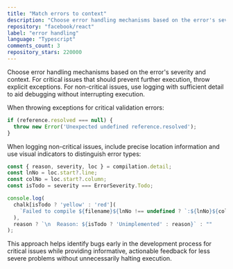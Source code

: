 ```yaml
---
title: "Match errors to context"
description: "Choose error handling mechanisms based on the error's severity and context. For critical issues that should prevent further execution, throw explicit exceptions. For non-critical issues, use logging with sufficient detail to aid debugging without interrupting execution."
repository: "facebook/react"
label: "error handling"
language: "Typescript"
comments_count: 3
repository_stars: 220000
---
```


Choose error handling mechanisms based on the error's severity and context. For critical issues that should prevent further execution, throw explicit exceptions. For non-critical issues, use logging with sufficient detail to aid debugging without interrupting execution.

When throwing exceptions for critical validation errors:
```ts
if (reference.resolved === null) {
  throw new Error('Unexpected undefined reference.resolved');
}
```

When logging non-critical issues, include precise location information and use visual indicators to distinguish error types:
```ts
const { reason, severity, loc } = compilation.detail;
const lnNo = loc.start?.line;
const colNo = loc.start?.column;
const isTodo = severity === ErrorSeverity.Todo;

console.log(
  chalk[isTodo ? 'yellow' : 'red'](
    `Failed to compile ${filename}${lnNo !== undefined ? `:${lnNo}${colNo !== undefined ? `:${colNo}` : ""}` : ""}`
  ),
  reason ? `\n  Reason: ${isTodo ? 'Unimplemented' : reason}` : ""
);
```

This approach helps identify bugs early in the development process for critical issues while providing informative, actionable feedback for less severe problems without unnecessarily halting execution.